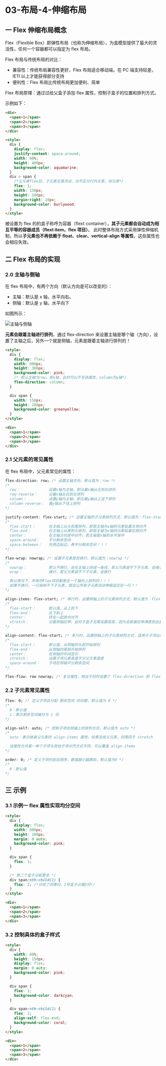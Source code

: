 # 03-布局-4-伸缩布局

## 一 Flex 伸缩布局概念

Flex（Flexible Box）即弹性布局（也称为伸缩布局），为盒模型提供了最大的灵活性，任何一个容器都可以指定为 flex 布局。

Flex 布局与传统布局的对比：

- 兼容性：传统布局兼容性更好，Flex 布局适合移动端，在 PC 端支持较差，IE11 以上才能获得部分支持
- 便利性：Flex 布局比传统布局更加便利、简单

Flex 布局原理：通过过给父盒子添加 flex 属性，控制子盒子的位置和排列方式。

示例如下：

```html
<div>
  <span>1</span>
  <span>2</span>
  <span>3</span>
</div>

<style>
  div {
    display: flex;
    justify-content: space-around;
    width: 80%;
    height: 400px;
    background-color: aquamarine;
  }
  div > span {
    /*父元素flex后，子元素无需浮动，也不区分行内元素、块元素*/
    flex: 1;
    width: 150px;
    height: 100px;
    margin-right: 10px;
    background-color: burlywood;
  }
</style>
```

被设置为 flex 的的盒子称呼为容器（flext container），**其子元素都会自动成为相互平等的容器成员（flext item，flex 项目）**。 此时整体布局方式采用弹性伸缩机制，所以**子元素也不再依赖于 float、clear、vertical-align 等属性**，这些属性也会相应失效。

## 二 Flex 布局的实现

### 2.0 主轴与侧轴

在 flex 布局中，有两个方向（默认方向是可以改变的）：

- 主轴：默认是 x 轴，水平向右。
- 侧轴：默认是 y 轴，水平向下

如图所示：

![主轴与侧轴](../images/css/flex-01.png)

**元素会跟着主轴进行排列**，通过 flex-direction 来设置主轴是哪个轴（方向），设置了主轴之后，另外一个就是侧轴，元素是跟着主轴进行排列的！

```html
<style>
  div {
    display: flex;
    width: 800px;
    height: 300px;
    background-color: pink;
    /* 默认主轴为row，即x轴，此时可以不写该属性，column为y轴*/
    flex-direction: column;
  }

  div span {
    width: 150px;
    height: 100px;
    background-color: greenyellow;
  }
</style>

<div>
  <span>1</span>
  <span>2</span>
  <span>3</span>
</div>
```

### 2.1 父元素的常见属性

在 flex 布局中，父元素常见的属性：

```css
flex-direction: row; /* 设置主轴方向，默认值为：row */
/*
  row：             设置x轴为主轴，即沿着x轴从左到右排列
  row-reverse：     沿着x轴从右到左排列
  column：          设置y轴为主轴，即沿着y轴从上往下排列
  column-reverse：  着y轴从下往上排列
*/

justify-content: flex-start; /* 设置主轴的子元素排列方式，默认值为：flex-start */
/*
  flex-start：      在主轴上从头到尾排列，即若主轴为x轴则元素贴着左侧对齐
  flex-end：        在主轴上从尾到头排列，即若主轴为x轴则元素贴着右侧对齐
  center：          在主轴方向居中对齐，若主轴是x轴则水平居中
  space-around：    平分剩余空间
  space-between：   先两边贴边，再平分剩余空间！！！
*/

flex-wrap: nowrap; /* 设置子元素是否换行，默认值为：nowrap */
/*
  nowrap：          默认不换行，会在主轴上排成一条线，若父元素装不下子元素，会缩小子盒子宽度
  wrap：            换行，若父元素装不下子元素，会换行

  默认情况下，所有的Flex项目都是在一个轴先上排列的！！！
  如果不换行，一行容纳不下子元素，就会让所有子元素自动伸缩适应在一行！！
*/

align-items: flex-start; /* 单行时，设置侧轴上的子元素排列方式，默认值为：flex-start */
/*
  flex-start：      默认值，从上到下
  flex-end：        从下到上
  center：          挤在一起居中对齐
  stretch：         沿着侧轴拉伸，此时子盒子无需设置高度，因为会直接拉伸满直到达到父盒子高度
*/

align-content: flex-start; /* 多行时，设置侧轴上的子元素排列方式，适用于子项出现换行的情况，默认值为：flex-start */
/*
  flex-start：      默认值，从侧轴的头部开始排列
  flex-end：        从侧轴的尾部开始排列
  center：          在侧轴的中间显示
  stretch：         设置子项元素高度平分父元素高度
  space-around：    子项在侧轴平分剩余空间
*/

flex-flow: row nowrap; /* 复合属性，相当于同时设置了 flex-direction 和 flex-wrap */
```

### 2.2 子元素常见属性

```css
flex: 0; /* 定义子项目分配 剩余空间 的份数，默认值为 0 */
/*
  0：默认值
  1：表示剩余空间被分为 1 份
*/

align-self: auto; /* 控制子项在侧轴上的排列方式，默认值为 auto */
/*
  auto：表示继承父元素的 align-items 属性，如果没有父元素，则等同于 stretch

  该属性允许某一单个子项与其他子项对齐方式不同，可以覆盖 align-items
*/

order: 0; /* 定义子项的前后顺序，数值越小越靠前，默认值为0 */
/*
  0：默认值
*/
```

## 三 示例

### 3.1 示例一 flex 属性实现均分空间

```html
<style>
  div {
    display: flex;
    width: 800px;
    height: 100px;
    margin: 0 auto;
    background-color: pink;
  }

  div span {
    flex: 1;
  }

  /* 第二个盒子分配更多 */
  div span:nth-child(2) {
    flex: 2; /*分成了四等份，2号盒子占据2份*/
  }
</style>

<div>
  <span>1</span>
  <span>2</span>
  <span>3</span>
</div>
```

### 3.2 控制具体的盒子样式

```html
<style>
  div {
    width: 80%;
    height: 150px;
    display: flex;
    margin: 0 auto;
    background-color: pink;
  }

  div span {
    flex: 1;
    background-color: darkcyan;
  }

  div span:nth-child(2) {
    flex: 2;
    align-self: flex-end;
    background-color: coral;
  }
</style>

<div>
  <span>1</span>
  <span>2</span>
  <span>3</span>
</div>
```
